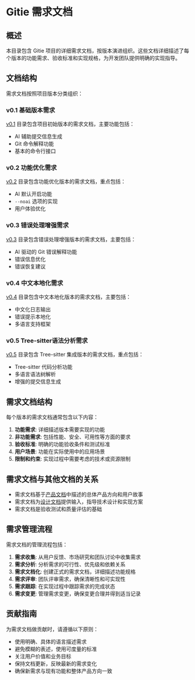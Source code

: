 # Gitie 需求文档

## 概述

本目录包含 Gitie 项目的详细需求文档，按版本演进组织。这些文档详细描述了每个版本的功能需求、验收标准和实现规格，为开发团队提供明确的实现指导。

## 文档结构

需求文档按照项目版本分类组织：

### v0.1 基础版本需求

[v0.1](v0.1/) 目录包含项目初始版本的需求文档，主要功能包括：
- AI 辅助提交信息生成
- Git 命令解释功能
- 基本的命令行接口

### v0.2 功能优化需求

[v0.2](v0.2/) 目录包含功能优化版本的需求文档，重点包括：
- AI 默认开启功能
- `--noai` 选项的实现
- 用户体验优化

### v0.3 错误处理增强需求

[v0.3](v0.3/) 目录包含错误处理增强版本的需求文档，主要包括：
- AI 驱动的 Git 错误解释功能
- 错误信息优化
- 错误恢复建议

### v0.4 中文本地化需求

[v0.4](v0.4/) 目录包含中文本地化版本的需求文档，主要包括：
- 中文化日志输出
- 错误提示本地化
- 多语言支持框架

### v0.5 Tree-sitter语法分析需求

[v0.5](v0.5/) 目录包含 Tree-sitter 集成版本的需求文档，重点包括：
- Tree-sitter 代码分析功能
- 多语言语法树解析
- 增强的提交信息生成

## 需求文档结构

每个版本的需求文档通常包含以下内容：

1. **功能需求**: 详细描述版本需要实现的功能
2. **非功能需求**: 包括性能、安全、可用性等方面的要求
3. **验收标准**: 明确的功能验收条件和测试标准
4. **用户场景**: 功能在实际使用中的应用场景
5. **限制和约束**: 实现过程中需要考虑的技术或资源限制

## 需求文档与其他文档的关系

- 需求文档基于[产品文档](../product/)中描述的总体产品方向和用户故事
- 需求文档为[设计文档](../design/)提供输入，指导技术设计和实现方案
- 需求文档是验收测试和质量评估的基础

## 需求管理流程

需求文档的管理流程包括：

1. **需求收集**: 从用户反馈、市场研究和团队讨论中收集需求
2. **需求分析**: 分析需求的可行性、优先级和依赖关系
3. **需求文档化**: 创建正式的需求文档，详细描述功能规格
4. **需求评审**: 团队评审需求，确保清晰性和可实现性
5. **需求跟踪**: 在实现过程中跟踪需求的完成状态
6. **需求变更**: 管理需求变更，确保变更合理并得到适当记录

## 贡献指南

为需求文档做贡献时，请遵循以下原则：

- 使用明确、具体的语言描述需求
- 避免模糊的表述，使用可度量的标准
- 关注用户价值和业务目标
- 保持文档更新，反映最新的需求变化
- 确保新需求与现有功能和整体产品方向一致